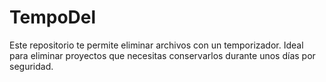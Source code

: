 # TempoDel
Este repositorio te permite eliminar archivos con un temporizador. Ideal para eliminar proyectos que necesitas conservarlos durante unos días por seguridad.

